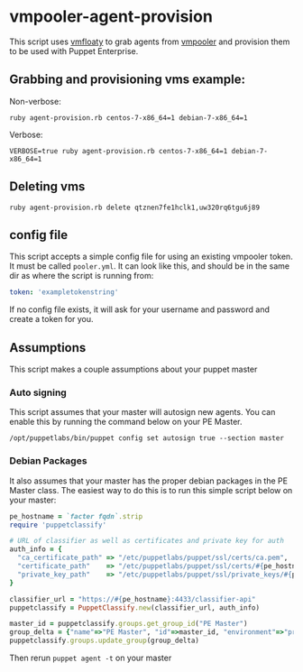# vmpooler-agent-provision

This script uses [vmfloaty](https://github.com/briancain/vmfloaty) to grab agents from [vmpooler](https://github.com/puppetlabs/vmpooler) and provision them to be used with Puppet Enterprise.

## Grabbing and provisioning vms example:

Non-verbose:

```
ruby agent-provision.rb centos-7-x86_64=1 debian-7-x86_64=1
```

Verbose:

```
VERBOSE=true ruby agent-provision.rb centos-7-x86_64=1 debian-7-x86_64=1
```

## Deleting vms

```
ruby agent-provision.rb delete qtznen7fe1hclk1,uw320rq6tgu6j89
```

## config file

This script accepts a simple config file for using an existing vmpooler token. It must be called `pooler.yml`. It can look like this, and should be in the same dir as where the script is running from:

```yaml
token: 'exampletokenstring'
```

If no config file exists, it will ask for your username and password and create a token for you.

## Assumptions

This script makes a couple assumptions about your puppet master

### Auto signing

This script assumes that your master will autosign new agents. You can enable this by running the command below on your PE Master.

```
/opt/puppetlabs/bin/puppet config set autosign true --section master
```

### Debian Packages

It also assumes that your master has the proper debian packages in the PE Master class. The easiest way to do this is to run this simple script below on your master:


```ruby
pe_hostname = `facter fqdn`.strip
require 'puppetclassify'

# URL of classifier as well as certificates and private key for auth
auth_info = {
  "ca_certificate_path" => "/etc/puppetlabs/puppet/ssl/certs/ca.pem",
  "certificate_path"    => "/etc/puppetlabs/puppet/ssl/certs/#{pe_hostname}.pem",
  "private_key_path"    => "/etc/puppetlabs/puppet/ssl/private_keys/#{pe_hostname}.pem"
}

classifier_url = "https://#{pe_hostname}:4433/classifier-api"
puppetclassify = PuppetClassify.new(classifier_url, auth_info)

master_id = puppetclassify.groups.get_group_id("PE Master")
group_delta = {"name"=>"PE Master", "id"=>master_id, "environment"=>"production", "classes"=>{"pe_repo::platform::debian_7_amd64"=>{}}}
puppetclassify.groups.update_group(group_delta)
```

Then rerun `puppet agent -t` on your master
